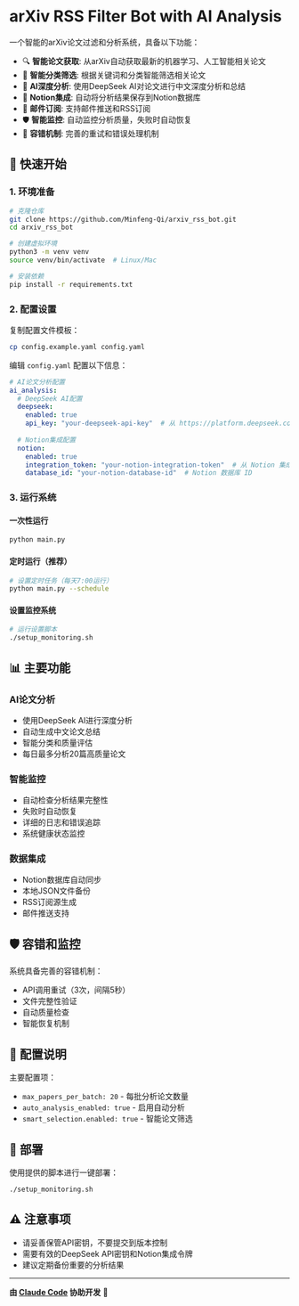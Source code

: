 # arXiv RSS Filter Bot with AI Analysis

一个智能的arXiv论文过滤和分析系统，具备以下功能：

- 🔍 **智能论文获取**: 从arXiv自动获取最新的机器学习、人工智能相关论文
- 🎯 **智能分类筛选**: 根据关键词和分类智能筛选相关论文
- 🤖 **AI深度分析**: 使用DeepSeek AI对论文进行中文深度分析和总结
- 📝 **Notion集成**: 自动将分析结果保存到Notion数据库
- 📧 **邮件订阅**: 支持邮件推送和RSS订阅
- 🛡️ **智能监控**: 自动监控分析质量，失败时自动恢复
- 🔄 **容错机制**: 完善的重试和错误处理机制

## 🚀 快速开始

### 1. 环境准备

```bash
# 克隆仓库
git clone https://github.com/Minfeng-Qi/arxiv_rss_bot.git
cd arxiv_rss_bot

# 创建虚拟环境
python3 -m venv venv
source venv/bin/activate  # Linux/Mac

# 安装依赖
pip install -r requirements.txt
```

### 2. 配置设置

复制配置文件模板：
```bash
cp config.example.yaml config.yaml
```

编辑 `config.yaml` 配置以下信息：

```yaml
# AI论文分析配置
ai_analysis:
  # DeepSeek AI配置
  deepseek:
    enabled: true
    api_key: "your-deepseek-api-key"  # 从 https://platform.deepseek.com 获取
    
  # Notion集成配置  
  notion:
    enabled: true
    integration_token: "your-notion-integration-token"  # 从 Notion 集成页面获取
    database_id: "your-notion-database-id"  # Notion 数据库 ID
```

### 3. 运行系统

#### 一次性运行
```bash
python main.py
```

#### 定时运行（推荐）
```bash
# 设置定时任务（每天7:00运行）
python main.py --schedule
```

#### 设置监控系统
```bash
# 运行设置脚本
./setup_monitoring.sh
```

## 📊 主要功能

### AI论文分析
- 使用DeepSeek AI进行深度分析
- 自动生成中文论文总结
- 智能分类和质量评估
- 每日最多分析20篇高质量论文

### 智能监控
- 自动检查分析结果完整性
- 失败时自动恢复
- 详细的日志和错误追踪
- 系统健康状态监控

### 数据集成
- Notion数据库自动同步
- 本地JSON文件备份
- RSS订阅源生成
- 邮件推送支持

## 🛡️ 容错和监控

系统具备完善的容错机制：
- API调用重试（3次，间隔5秒）
- 文件完整性验证
- 自动质量检查
- 智能恢复机制

## 📝 配置说明

主要配置项：
- `max_papers_per_batch: 20` - 每批分析论文数量
- `auto_analysis_enabled: true` - 启用自动分析
- `smart_selection.enabled: true` - 智能论文筛选

## 🔧 部署

使用提供的脚本进行一键部署：
```bash
./setup_monitoring.sh
```

## ⚠️ 注意事项

- 请妥善保管API密钥，不要提交到版本控制
- 需要有效的DeepSeek API密钥和Notion集成令牌
- 建议定期备份重要的分析结果

---

**由 [Claude Code](https://claude.ai/code) 协助开发** 🤖